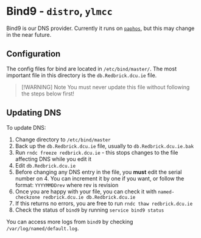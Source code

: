 # Bind9 - `distro`, `ylmcc`

Bind9 is our DNS provider. Currently it runs on [`paphos`](../hosts/paphos.md), but this may change in the near future.

## Configuration

The config files for bind are located in `/etc/bind/master/`. The most important file in this directory is the `db.Redbrick.dcu.ie` file.

> [!WARNING] Note
> You must never update this file without following the steps below first!

## Updating DNS

To update DNS:

1. Change directory to `/etc/bind/master`
2. Back up the `db.Redbrick.dcu.ie` file, usually to `db.Redbrick.dcu.ie.bak`
3. Run `rndc freeze redbrick.dcu.ie` - this stops changes to the file affecting DNS while you edit it
4. Edit `db.Redbrick.dcu.ie`
5. Before changing any DNS entry in the file, you **must** edit the serial number on 4. You can increment it by one if
you want, or follow the format: `YYYYMMDDrev` where rev is revision
6. Once you are happy with your file, you can check it with `named-checkzone redbrick.dcu.ie db.Redbrick.dcu.ie`
7. If this returns no errors, you are free to run `rndc thaw redbrick.dcu.ie`
8. Check the status of `bind9` by running `service bind9 status`

You can access more logs from `bind9` by checking `/var/log/named/default.log`.
